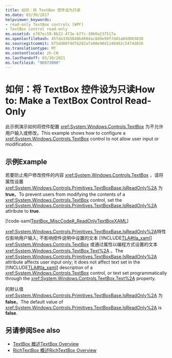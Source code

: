 ```yaml
---
title: 如何：将 TextBox 控件设为只读
ms.date: 03/30/2017
helpviewer_keywords:
- read-only TextBox controls [WPF]
- TextBox control read-only
ms.assetid: e707ec59-8b22-473e-b77c-3060a237517a
ms.openlocfilehash: 45fda33b5840bd89dac8d9e99f7dd1a8dd065838
ms.sourcegitcommit: bf5dd80f4d7b202afa90e90d1148402c5474d826
ms.translationtype: MT
ms.contentlocale: zh-CN
ms.lasthandoff: 03/30/2021
ms.locfileid: "96973090"
---
```

# <a name="how-to-make-a-textbox-control-read-only"></a><span data-ttu-id="b4587-102">如何：将 TextBox 控件设为只读</span><span class="sxs-lookup"><span data-stu-id="b4587-102">How to: Make a TextBox Control Read-Only</span></span>
<span data-ttu-id="b4587-103">此示例演示如何将控件配置 <xref:System.Windows.Controls.TextBox> 为不允许用户输入或修改。</span><span class="sxs-lookup"><span data-stu-id="b4587-103">This example shows how to configure a <xref:System.Windows.Controls.TextBox> control to not allow user input or modification.</span></span>  
  
## <a name="example"></a><span data-ttu-id="b4587-104">示例</span><span class="sxs-lookup"><span data-stu-id="b4587-104">Example</span></span>  
 <span data-ttu-id="b4587-105">若要防止用户修改控件的内容 <xref:System.Windows.Controls.TextBox> ，请将属性设置 <xref:System.Windows.Controls.Primitives.TextBoxBase.IsReadOnly%2A> 为 **true**。</span><span class="sxs-lookup"><span data-stu-id="b4587-105">To prevent users from modifying the contents of a <xref:System.Windows.Controls.TextBox> control, set the <xref:System.Windows.Controls.Primitives.TextBoxBase.IsReadOnly%2A> attribute to **true**.</span></span>  
  
 [!code-xaml[TextBox_MiscCode#_ReadOnlyTextBoxXAML](~/samples/snippets/csharp/VS_Snippets_Wpf/TextBox_MiscCode/CSharp/Window1.xaml#_readonlytextboxxaml)]  
  
 <span data-ttu-id="b4587-106"><xref:System.Windows.Controls.Primitives.TextBoxBase.IsReadOnly%2A>特性仅影响用户输入; 不影响控件说明中设置的文本 [!INCLUDE[TLA#tla_xaml](../../../includes/tlasharptla-xaml-md.md)] <xref:System.Windows.Controls.TextBox> 或通过属性以编程方式设置的文本 <xref:System.Windows.Controls.TextBox.Text%2A> 。</span><span class="sxs-lookup"><span data-stu-id="b4587-106">The <xref:System.Windows.Controls.Primitives.TextBoxBase.IsReadOnly%2A> attribute affects user input only; it does not affect text set in the [!INCLUDE[TLA#tla_xaml](../../../includes/tlasharptla-xaml-md.md)] description of a <xref:System.Windows.Controls.TextBox> control, or text set programmatically through the <xref:System.Windows.Controls.TextBox.Text%2A> property.</span></span>  
  
 <span data-ttu-id="b4587-107">的默认值 <xref:System.Windows.Controls.Primitives.TextBoxBase.IsReadOnly%2A> 为 **false**。</span><span class="sxs-lookup"><span data-stu-id="b4587-107">The default value of <xref:System.Windows.Controls.Primitives.TextBoxBase.IsReadOnly%2A> is **false**.</span></span>  
  
## <a name="see-also"></a><span data-ttu-id="b4587-108">另请参阅</span><span class="sxs-lookup"><span data-stu-id="b4587-108">See also</span></span>

- [<span data-ttu-id="b4587-109">TextBox 概述</span><span class="sxs-lookup"><span data-stu-id="b4587-109">TextBox Overview</span></span>](textbox-overview.md)
- [<span data-ttu-id="b4587-110">RichTextBox 概述</span><span class="sxs-lookup"><span data-stu-id="b4587-110">RichTextBox Overview</span></span>](richtextbox-overview.md)
